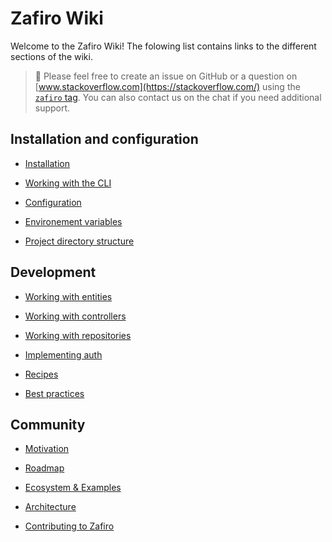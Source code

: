 # Zafiro Wiki

Welcome to the Zafiro Wiki! The folowing list contains links to the different sections of the wiki.

> :memo: Please feel free to create an issue on GitHub or a question on [www.stackoverflow.com](https://stackoverflow.com/) using the [`zafiro` tag](https://stackoverflow.com/questions/tagged/zafiro).
You can also contact us on the chat if you need additional support.

## Installation and configuration

- [Installation](./installation.md)

- [Working with the CLI](./cli.md)

- [Configuration](./config.md)

- [Environement variables](./env.md)

- [Project directory structure](./directory.md)

## Development

- [Working with entities](./entities.md)

- [Working with controllers](./controllers.md)

- [Working with repositories](./repositories.md)

- [Implementing auth](./auth.md)

- [Recipes](./recipes.md)

- [Best practices](./practices.md)

## Community

- [Motivation](./motivation.md)

- [Roadmap](./roadmap.md)

- [Ecosystem & Examples](./ecosystem.md)

- [Architecture](./architecture.md)

- [Contributing to Zafiro](./contributing.md)
